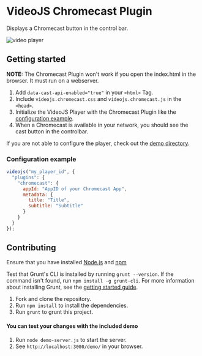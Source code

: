 # VideoJS Chromecast Plugin
Displays a Chromecast button in the control bar.

![video player](https://raw.githubusercontent.com/kim-company/videojs-chromecast/pg-update-readme/screenshots/chromecast-player.jpg)

## Getting started
**NOTE:** The Chromecast Plugin won't work if you open the index.html in the browser. It must run on a webserver.

1. Add `data-cast-api-enabled="true"` in your `<html>` Tag.
2. Include `videojs.chromecast.css` and `videojs.chromecast.js` in the `<head>`.
3. Initialize the VideoJS Player with the Chromecast Plugin like the [configuration example](#configuration-example).
4. When a Chromecast is available in your network, you should see the cast button in the controlbar.

If you are not able to configure the player, check out the [demo directory](https://github.com/kim-company/videojs-chromecast/tree/master/demo).

### Configuration example
```javascript
videojs("my_player_id", {
  "plugins": {
    "chromecast": {
      appId: "AppID of your Chromecast App",
      metadata: {
        title: "Title",
        subtitle: "Subtitle"
      }
    }
  }
});
```


## Contributing
Ensure that you have installed [Node.js](http://www.nodejs.org) and [npm](http://www.npmjs.org/)

Test that Grunt's CLI is installed by running `grunt --version`. If the command isn't found, run `npm install -g grunt-cli`. For more information about installing Grunt, see the [getting started guide](http://gruntjs.com/getting-started).

1. Fork and clone the repository.
2. Run `npm install` to install the dependencies.
3. Run `grunt` to grunt this project.

#### You can test your changes with the included demo
1. Run `node demo-server.js` to start the server.
2. See `http://localhost:3000/demo/` in your browser.
